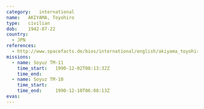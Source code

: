 ```yaml
---
category:	international
name:	AKIYAMA, Toyohiro
type:	civilian
dob:	1942-07-22
country:
  - JPN
references:
  - http://www.spacefacts.de/bios/international/english/akiyama_toyohiro.htm
missions:
  - name: Soyuz TM-11
    time_start:   1990-12-02T08:13:32Z
    time_end:     
  - name: Soyuz TM-10
    time_start:   
    time_end:     1990-12-10T06:08:13Z
evas:
---
```

